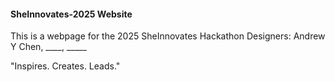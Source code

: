 #### SheInnovates-2025 Website
This is a webpage for the 2025 SheInnovates Hackathon
Designers: Andrew Y Chen, ____, _____

"Inspires. Creates. Leads."